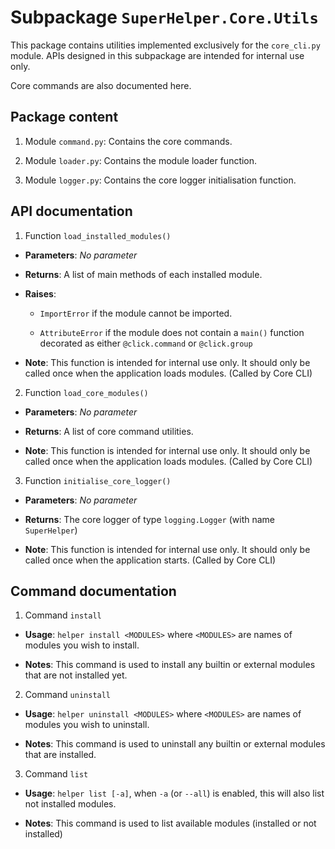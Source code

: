 # Subpackage `SuperHelper.Core.Utils`

This package contains utilities implemented exclusively for the `core_cli.py` module. APIs designed in this subpackage
are intended for internal use only.

Core commands are also documented here.

## Package content

1. Module `command.py`: Contains the core commands.

2. Module `loader.py`: Contains the module loader function.

3. Module `logger.py`: Contains the core logger initialisation function.

## API documentation

1. Function `load_installed_modules()`

* **Parameters**: *No parameter*

* **Returns**: A list of main methods of each installed module.

* **Raises**:

  * `ImportError` if the module cannot be imported.

  * `AttributeError` if the module does not contain a `main()` function decorated as either `@click.command` or
    `@click.group`

* **Note**: This function is intended for internal use only. It should only be called once when the application loads
  modules. (Called by Core CLI)

2. Function `load_core_modules()`

* **Parameters**: *No parameter*

* **Returns**: A list of core command utilities.

* **Note**: This function is intended for internal use only. It should only be called once when the application loads
  modules. (Called by Core CLI)

3. Function `initialise_core_logger()`

* **Parameters**: *No parameter*

* **Returns**: The core logger of type `logging.Logger` (with name `SuperHelper`)

* **Note**: This function is intended for internal use only. It should only be called once when the application starts.
  (Called by Core CLI)

## Command documentation

1. Command `install`

* **Usage**: `helper install <MODULES>` where `<MODULES>` are names of modules you wish to install.

* **Notes**: This command is used to install any builtin or external modules that are not installed yet.

2. Command `uninstall`

* **Usage**: `helper uninstall <MODULES>` where `<MODULES>` are names of modules you wish to uninstall.

* **Notes**: This command is used to uninstall any builtin or external modules that are installed.

3. Command `list`

* **Usage**: `helper list [-a]`, when `-a` (or `--all`) is enabled, this will also list not installed modules.

* **Notes**: This command is used to list available modules (installed or not installed)
